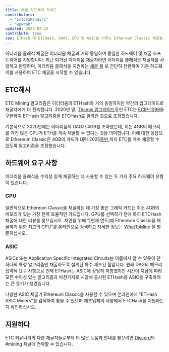 ```yaml
---
title: 채굴 하드웨어 가이드
contributors:
  - "IstoraMandiri"
  - "wpwrak"
updated: 2022-02-22
contribute: true
seo: ETHash 대 ETCHash, SHA3, GPU 및 ASIC을 다루는 Ethereum Classic 채굴을 위한 하드웨어 요구 사항에 대한 간략한 설명입니다.
---
```


이더리움 클래식 채굴은 이더리움 채굴과 거의 동일하며 동일한 하드웨어 및 채굴 소프트웨어를 지원합니다. 최근 퇴거된 이더리움 채굴자라면 이더리움 클래식은 채굴자를 사랑하고 환영하며, 이더리움 클래식을 지원하는 [채굴 풀](/mining/pools) 로 간단히 전환하여 기존 하드웨어를 사용하여 ETC 채굴을 시작할 수 있습니다.

## ETC해시

ETC Mining 알고리즘은 이더리움의 ETHash와 거의 동일하지만 약간의 업그레이드로 채굴자에게 더 친숙합니다. 2020년 말, [Thanos 업그레이드](/blog/2020-11-27-thanos-hard-fork-upgrade)동안 ETC는 [ECIP-1099](https://ecips.ethereumclassic.org/ECIPs/ecip-1099)을 구현하여 ETHash 알고리즘을 ETCHash로 알려진 것으로 조정했습니다.

기본적으로 2020년에는 이더리움의 DAG가 4GB를 초과했는데, 이는 4GB의 메모리를 가진 많은 GPU가 ETH를 계속 채굴할 수 없다는 것을 의미합니다. 이에 대한 응답으로 Ethereum Classic은 4GB의 카드가 대략 2025[중반 ](https://minerstat.com/dag-size-calculator)까지 ETC를 계속 채굴할 수 있도록 알고리즘을 조정했습니다.

## 하드웨어 요구 사항

이더리움 클래식을 수익성 있게 채굴하는 데 사용할 수 있는 두 가지 주요 하드웨어 유형이 있습니다.

### GPU

일반적으로 Ethereum Classic을 채굴하는 데 가장 좋은 그래픽 카드는 최소 4GB의 메모리가 있는 가장 전력 효율적인 카드입니다. GPU를 선택하기 전에 특히 ETCHash 채굴에 대한 리뷰를 찾으십시오. 제안을 위해 "[현재 연도]에 Ethereum Classic을 채굴하기 위한 최고의 GPU"를 온라인으로 검색하고 자세한 정보는 [WhatToMine](https://whattomine.com/coins?e4g=true) 을 방문하십시오.

### ASIC

ASICs 또는 Application Specific Integrated Circuits는 이름에서 알 수 있듯이 단 하나의 특정 알고리즘만 채굴하도록 설계된 특수 제조된 칩입니다. 원래 DAG의 메모리 집약적 요구 사항으로 인해 ETHash는 ASIC에 상당히 저항했지만 시간이 지남에 따라 모든 수익성 있는 알고리즘과 마찬가지로 시장에 출시된 ETHash용 ASIC을 구축하려는 큰 동기가 생겼습니다.

다양한 ASIC 채굴기 Ethereum Classic을 사용할 수 있으며 온라인에서 "ETHash ASIC Miners"를 검색하여 찾을 수 있으며 제조업체의 사양에서 ETCHash를 지원하는지 확인하십시오.

## 지원하다

ETC 커뮤니티의 다른 채굴자들로부터 더 많은 도움과 안내를 받으려면 [Discord](https://ethereumclassic.org/discord)의 #mining 채널에 연락할 수 있습니다.
